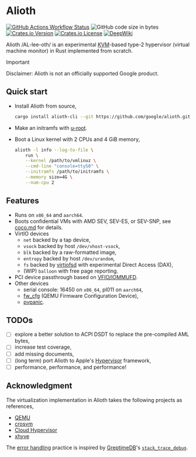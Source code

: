 # Alioth

[![GitHub Actions Workflow Status](https://img.shields.io/github/actions/workflow/status/google/alioth/rust.yml)](https://github.com/google/alioth/actions/workflows/rust.yml)
![GitHub code size in bytes](https://img.shields.io/github/languages/code-size/google/alioth)
[![Crates.io Version](https://img.shields.io/crates/v/alioth)](https://crates.io/crates/alioth)
[![Crates.io License](https://img.shields.io/crates/l/alioth)](LICENSE)
[![DeepWiki](https://img.shields.io/badge/DeepWiki-google%2Falioth-blue.svg)](https://deepwiki.com/google/alioth)

Alioth /AL-lee-oth/ is an experimental
[KVM](https://docs.kernel.org/virt/kvm/api.html)-based type-2 hypervisor
(virtual machine monitor) in Rust implemented from scratch.

> [!IMPORTANT]
>
> Disclaimer: Alioth is not an officially supported Google product.

## Quick start

-   Install Alioth from source,

    ```sh
    cargo install alioth-cli --git https://github.com/google/alioth.git
    ```

-   Make an initramfs with
    [u-root](https://github.com/u-root/u-root?tab=readme-ov-file#examples).

-   Boot a Linux kernel with 2 CPUs and 4 GiB memory,

    ```sh
    alioth -l info --log-to-file \
        run \
        --kernel /path/to/vmlinuz \
        --cmd-line "console=ttyS0" \
        --initramfs /path/to/initramfs \
        --memory size=4G \
        --num-cpu 2
    ```

## Features

-   Runs on `x86_64` and `aarch64`.
-   Boots confidential VMs with AMD SEV, SEV-ES, or SEV-SNP, see
    [coco.md](docs/coco.md) for details.
-   VirtIO devices
    -   `net` backed by a tap device,
    -   `vsock` backed by host `/dev/vhost-vsock`,
    -   `blk` backed by a raw-formatted image,
    -   `entropy` backed by host `/dev/urandom`,
    -   `fs` backed by [virtiofsd](https://gitlab.com/virtio-fs/virtiofsd) with
        experimental Direct Access (DAX),
    -   (WIP) `balloon` with free page reporting.
-   PCI device passthrough based on
    [VFIO/IOMMUFD](https://docs.kernel.org/driver-api/vfio.html#iommufd-and-vfio-iommu-type1).
-   Other devices
    -   serial console: 16450 on `x86_64`, pl011 on `aarch64`,
    -   [fw_cfg](https://www.qemu.org/docs/master/specs/fw_cfg.html) (QEMU
        Firmware Configuration Device),
    -   [pvpanic](https://www.qemu.org/docs/master/specs/pvpanic.html).

## TODOs

-   [ ] explore a better solution to ACPI DSDT to replace the pre-compiled AML
    bytes,
-   [ ] increase test coverage,
-   [ ] add missing documents,
-   [ ] (long term) port Alioth to Apple's
    [Hypervisor](https://developer.apple.com/documentation/hypervisor)
    framework,
-   [ ] performance, performance, and performance!

## Acknowledgment

The virtualization implementation in Alioth takes the following projects as
references,

-   [QEMU](https://gitlab.com/qemu-project/qemu.git)
-   [crosvm](https://chromium.googlesource.com/crosvm/crosvm/)
-   [Cloud Hypervisor](https://github.com/cloud-hypervisor/cloud-hypervisor)
-   [xhyve](https://github.com/machyve/xhyve)

The [error handling](docs/error-handling.md) practice is inspired by
[GreptimeDB](https://github.com/GreptimeTeam/greptimedb)'s
[`stack_trace_debug`](https://greptimedb.rs/common_macro/attr.stack_trace_debug.html).
